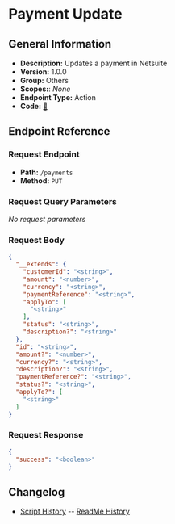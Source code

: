 # Payment Update

## General Information

- **Description:** Updates a payment in Netsuite
- **Version:** 1.0.0
- **Group:** Others
- **Scopes:**: _None_
- **Endpoint Type:** Action
- **Code:** [🔗](https://github.com/NangoHQ/integration-templates/tree/main/integrations/netsuite-tba/actions/payment-update.ts)

## Endpoint Reference

### Request Endpoint

- **Path:** `/payments`
- **Method:** `PUT`

### Request Query Parameters

_No request parameters_

### Request Body

```json
{
  "__extends": {
    "customerId": "<string>",
    "amount": "<number>",
    "currency": "<string>",
    "paymentReference": "<string>",
    "applyTo": [
      "<string>"
    ],
    "status": "<string>",
    "description?": "<string>"
  },
  "id": "<string>",
  "amount?": "<number>",
  "currency?": "<string>",
  "description?": "<string>",
  "paymentReference?": "<string>",
  "status?": "<string>",
  "applyTo?": [
    "<string>"
  ]
}
```

### Request Response

```json
{
  "success": "<boolean>"
}
```

## Changelog

- [Script History](https://github.com/NangoHQ/integration-templates/commits/main/integrations/netsuite-tba/actions/payment-update.ts)
-- [ReadMe History](https://github.com/NangoHQ/integration-templates/commits/main/integrations/netsuite-tba/actions/payment-update.md)
